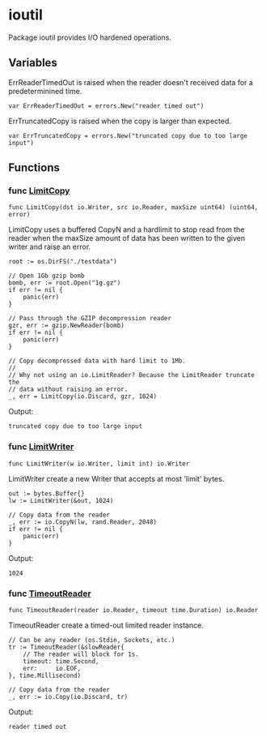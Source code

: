 # ioutil

Package ioutil provides I/O hardened operations.

## Variables

ErrReaderTimedOut is raised when the reader doesn't received data for a
predeterminined time.

```golang
var ErrReaderTimedOut = errors.New("reader timed out")
```

ErrTruncatedCopy is raised when the copy is larger than expected.

```golang
var ErrTruncatedCopy = errors.New("truncated copy due to too large input")
```

## Functions

### func [LimitCopy](copy.go#L19)

`func LimitCopy(dst io.Writer, src io.Reader, maxSize uint64) (uint64, error)`

LimitCopy uses a buffered CopyN and a hardlimit to stop read from the reader when
the maxSize amount of data has been written to the given writer and raise an
error.

```golang
root := os.DirFS("./testdata")

// Open 1Gb gzip bomb
bomb, err := root.Open("1g.gz")
if err != nil {
    panic(err)
}

// Pass through the GZIP decompression reader
gzr, err := gzip.NewReader(bomb)
if err != nil {
    panic(err)
}

// Copy decompressed data with hard limit to 1Mb.
//
// Why not using an io.LimitReader? Because the LimitReader truncate the
// data without raising an error.
_, err = LimitCopy(io.Discard, gzr, 1024)
```

 Output:

```
truncated copy due to too large input
```

### func [LimitWriter](limit_writer.go#L20)

`func LimitWriter(w io.Writer, limit int) io.Writer`

LimitWriter create a new Writer that accepts at most 'limit' bytes.

```golang
out := bytes.Buffer{}
lw := LimitWriter(&out, 1024)

// Copy data from the reader
_, err := io.CopyN(lw, rand.Reader, 2048)
if err != nil {
    panic(err)
}
```

 Output:

```
1024
```

### func [TimeoutReader](timeout.go#L25)

`func TimeoutReader(reader io.Reader, timeout time.Duration) io.Reader`

TimeoutReader create a timed-out limited reader instance.

```golang
// Can be any reader (os.Stdin, Sockets, etc.)
tr := TimeoutReader(&slowReader{
    // The reader will block for 1s.
    timeout: time.Second,
    err:     io.EOF,
}, time.Millisecond)

// Copy data from the reader
_, err := io.Copy(io.Discard, tr)
```

 Output:

```
reader timed out
```

